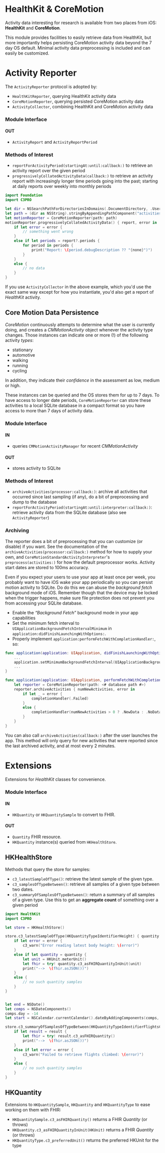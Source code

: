 HealthKit & CoreMotion
======================

Activity data interesting for research is available from two places from iOS: **HealthKit** and **CoreMotion**.

This module provides facilities to easily retrieve data from HealthKit, but more importantly helps persisting CoreMotion activity data beyond the 7 day OS default.
Minimal activity data preprocessing is included and can easily be customized.


Activity Reporter
=================

The `ActivityReporter` protocol is adopted by:

- `HealthKitReporter`, querying HealthKit activity data
- `CoreMotionReporter`, querying persisted CoreMotion activity data
- `ActivityCollector`, combining HealthKit and CoreMotion activity data

### Module Interface

#### OUT
- `ActivityReport` and `ActivityReportPeriod`

### Methods of Interest

- `reportForActivityPeriod(startingAt:until:callback:)` to retrieve an activity report over the given period
- `progressivelyCollatedActivityData(callback:)` to retrieve an activity report with increasingly longer time periods going into the past; starting at daily reports over weekly into monthly periods

```swift
import Foundation
import C3PRO

let dir = NSSearchPathForDirectoriesInDomains(.DocumentDirectory, .UserDomainMask, true).first!
let path = (dir as NSString).stringByAppendingPathComponent("activities.db")
let motionReporter = CoreMotionReporter(path: path)
motionReporter.progressivelyCollatedActivityData() { report, error in
    if let error = error {
        // something went wrong
    }
    else if let periods = report?.periods {
        for period in periods {
            print("Report: \(period.debugDescription ?? "{none}")")
        }
    }
    else {
        // no data
    }
}
```

If you use `ActivityCollector` in the above example, which you'd use the exact same way except for how you instantiate, you'd also get a report of _HealthKit_ activity.


Core Motion Data Persistence
----------------------------

_CoreMotion_ continuously attempts to determine what the user is currently doing, and creates a _CMMotionActivity_ object whenever the activity type changes.
Those instances can indicate one or more (!) of the following activity _types_:

- stationary
- automotive
- walking
- running
- cycling

In addition, they indicate their _confidence_ in the assessment as low, medium or high.

These instances can be queried and the OS stores them for up to 7 days.
To have access to longer date periods, `CoreMotionReporter` can store these activities to a local SQLite database in a compact format so you have access to more than 7 days of activity data.

### Module Interface

#### IN
- queries `CMMotionActivityManager` for recent _CMMotionActivity_

#### OUT
- stores activity to SQLite


### Methods of Interest

- `archiveActivities(processor:callback:)`: archive all activities that occurred since last sampling (if any), do a bit of preprocessing and dump to the database
- `reportForActivityPeriod(startingAt:until:interpreter:callback:)`: retrieve activity data from the SQLite database (also see `ActivityReporter`)


### Archiving

The reporter does a bit of preprocessing that you can customize (or disable) if you want.
See the documentation of the `archiveActivities(processor:callback:)` method for how to supply your own, and `CoreMotionStandardActivityInterpreter`'s `preprocess(activities:)` for how the default preprocessor works.
Activity start dates are stored to 100ms accuracy.

Even if you expect your users to use your app at least once per week, you probably want to have iOS wake your app periodically so you can persist motion activity to SQLite.
Do do this we can abuse the _background fetch_ background mode of iOS.
Remember though that the device may be locked when the trigger happens, make sure file protection does not prevent you from accessing your SQLite database.

- Enable the _“Background Fetch”_ background mode in your app capabilities
- Set the minimum fetch interval to `UIApplicationBackgroundFetchIntervalMinimum` in `application:didFinishLaunchingWithOptions:`.
- Properly implement `application:performFetchWithCompletionHandler:`, so:

```swift
func application(application: UIApplication, didFinishLaunchingWithOptions launchOptions: [NSObject: AnyObject]?) -> Bool {
    ...
    application.setMinimumBackgroundFetchInterval(UIApplicationBackgroundFetchIntervalMinimum)
    ...
}

func application(application: UIApplication, performFetchWithCompletionHandler completionHandler: (UIBackgroundFetchResult) -> Void) {
    let reporter = CoreMotionReporter(path: <# database path #>)
    reporter.archiveActivities { numNewActivities, error in
        if let _ = error {
            completionHandler(.Failed)
        }
        else {
            completionHandler(numNewActivities > 0 ? .NewData : .NoData)
        }
    }
}
```

You can also call `archiveActivities(callback:)` after the user launches the app.
This method will only query for new activities that were reported since the last archived activity, and at most every 2 minutes.


Extensions
==========

Extensions for _HealthKit_ classes for convenience.

### Module Interface

#### IN
- `HKQuantity` or `HKQuantitySample` to convert to FHIR.

#### OUT
- `Quantity` FHIR resource.
- `HKQuantity` instance(s) queried from `HKHealthStore`.


HKHealthStore
-------------

Methods that query the store for samples:

- `c3_latestSampleOfType()`: retrieve the latest sample of the given type.
- `c3_samplesOfTypeBetween()`: retrieve all samples of a given type between two dates.
- `c3_summaryOfSamplesOfTypeBetween()`: return a summary of all samples of a given type. 
    Use this to get an **aggregate count** of something over a given period


```swift
import HealthKit
import C3PRO

let store = HKHealthStore()

store.c3_latestSampleOfType(HKQuantityTypeIdentifierHeight) { quantity, error in
    if let error = error {
        c3_warn("Error reading latest body height: \(error)")
    }
    else if let quantity = quantity {
        let unit = HKUnit.meterUnit()
        let fhir = try! quantity.c3_asFHIRQuantityInUnit(unit)
        print("-->  \(fhir.asJSON())")
    }
    else {
        // no such quantity samples
    }
}


let end = NSDate()
let comps = NSDateComponents()
comps.day = -14
let start = NSCalendar.currentCalendar().dateByAddingComponents(comps, toDate: end, options: [])!

store.c3_summaryOfSamplesOfTypeBetween(HKQuantityTypeIdentifierFlightsClimbed, start: start, end: end) { result, error in
    if let result = result {
        let fhir = try! result.c3_asFHIRQuantity()
        print("-->  \(fhir.asJSON())")
    }
    else if let error = error {
        c3_warn("Failed to retrieve flights climbed: \(error)")
    }
    else {
        // no such quantity samples
    }
}
```


HKQuantity
----------

Extensions to `HKQuantitySample`, `HKQuantity` and `HKQuantityType` to ease working on them with FHIR:

- `HKQuantitySample.c3_asFHIRQuantity()` returns a FHIR _Quantity_ (or throws)
- `HKQuantity.c3_asFHIRQuantityInUnit(HKUnit)` returns a FHIR _Quantity_ (or throws)
- `HKQuantityType.c3_preferredUnit()` returns the preferred HKUnit for the type

